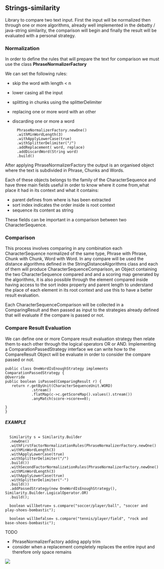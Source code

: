
## **Strings-similarity**

Library to compare two text input.
First the input will be normalized then
through one or more algorithms, already well implemented in the debatty / java-string similarity, the comparison will begin
and finally the result will be evaluated with a personal strategy.

### **Normalization**

In order to define the rules that will prepare the text for comparison we must use  the class **PhraseNormalizerFactory**

We can set the following rules: 
 - skip the word with length < n
 - lower casing all the input
 - splitting in chunks using the splitterDelimiter
 - replacing one or more word with an other
 - discarding one or more a word


         PhraseNormalizerFactory.newOne()
         .withMinWordLength(3)
         .withApplyLowerCase(true)
         .withSplitterDelimiter("/")
         .addReplacement( word, replace)
         .addDiscardWord(String word)
         .build()
     
 After applying PhraseNormalizerFactory the output is an  organised object where the text
  is subdivided in Phrase, Chunks and Words. 
 
Each of these objects belongs to the family of the CharacterSequence and have three main fields useful in order to 
know  where it come from,what place it had in its context and   what it contains:
- parent defines from where is has been extracted
- sort index indicates the order inside is root context
- sequence its content as string 

These fields can be important in a comparison between two CharacterSequence.

### **Comparison**

This process involves comparing in any combination each CharacterSequence normalized of the same type, 
Phrase with Phrase, Chunk with Chunk, Word with Word.
In any compare will be used  the distance algorithms defined in the StringDistanceAlgorithms class and each of them
will produce CharacterSequenceComparison, an Object containing the two CharacterSequence compared and 
and a scoring map generated by the algorithms, 
it is also possible through the element compared inside having access to the sort index property and parent length to understand
the place of each element in its root context and use this to have a better result evaluation.

Each CharacterSequenceComparison will be collected in a ComparingResult and then passed as input to the strategies
already defined that will evaluate if the compare is passed or not.


### **Compare Result Evaluation**

We can define one or more  Compare result evaluation strategy 
then relate them to each other through the logical operators OR or AND.
Implementing a ComparationPassedStrategy interface we can write how to 
the CompareResult Object will be evaluate in order to consider the compare
passed or not.


    public class OneWordIsEnoughStrategy implements ComparationPassedStrategy {
    @Override
    public boolean isPassed(ComparingResult r) {
       return r.getByUnit(CharacterSequenceUnit.WORD)
                .stream()
                .flatMap(c->c.getScoreMap().values().stream())
                .anyMatch(score->score==0);

    }
    }


###### **EXAMPLE**  

            
      Similarity s = Similarity.Builder
      .newOne()
      .withFirstFactorNormalizationRules(PhraseNormalizerFactory.newOne()
      .withMinWordLength(3)
      .withApplyLowerCase(true)
      .withSplitterDelimiter("/")
      .build())
      .withSecondFactorNormalizationRules(PhraseNormalizerFactory.newOne()
      .withMinWordLength(3)
      .withApplyLowerCase(true)
      .withSplitterDelimiter("-")
      .build())
      .addPassedStrategy(new OneWordIsEnoughStrategy(), Similarity.Builder.LogicalOperator.OR)
      .build();
              
      boolean willbetrue= s.compare("soccer/player/ball", "soccer and play-shoes-bombastic");

      boolean willbefalse= s.compare("tennis/player/field", "rock and base-shoes-bombastic");




TODO

- PhraseNormalizerFactory adding apply trim 
- consider when a replacement completely replaces the entire input and therefore only space remains 


[![](https://jitpack.io/v/fulmicotone/fulmicotone-strings-similarity.svg)](https://jitpack.io/#fulmicotone/fulmicotone-strings-similarity)
